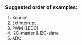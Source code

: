 ### Suggested order of examples:

1. Bounce
2. ExtInterrupt
3. PWM (LEDC)
4. I2C-master & I2C-slave
5. ADC

